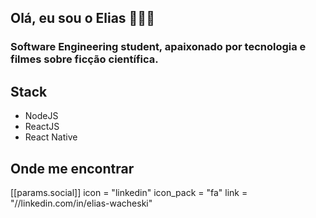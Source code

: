 ## Olá, eu sou o Elias 👨‍💻👏

### Software Engineering student, apaixonado por tecnologia e filmes sobre ficção científica.

## Stack
<ul>
  <li>NodeJS</li>
  <li>ReactJS</li>
  <li>React Native</li>
</ul>

## Onde me encontrar
 [[params.social]]
    icon = "linkedin"
    icon_pack = "fa"
    link = "//linkedin.com/in/elias-wacheski"
